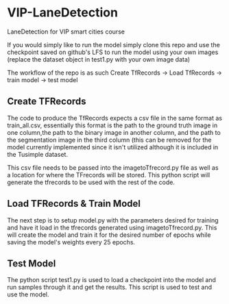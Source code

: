 # VIP-LaneDetection
LaneDetection for VIP smart cities course

If you would simply like to run the model simply clone this repo and use the checkpoint saved on github's LFS to run the model using your own images (replace the dataset object in test1.py with your own image data)



The workflow of the repo is as such Create TfRecords -> Load TfRecords -> train model -> test model


## Create TFRecords
The code to produce the TfRecords expects a csv file in the same format as train_all.csv, essentially this format is the path to the ground truth image in one column,the path to the binary image in another column, and the path to the segmentation image in the third column (this can be removed for the model currently implemented since it isn't utilized although it is included in the Tusimple dataset.

This csv file needs to be passed into the imagetoTfrecord.py file as well as a location for where the TFrecords will be stored. This python script will generate the tfrecords to be used with the rest of the code. 


## Load TFRecords & Train Model
The next step is to setup model.py with the parameters desired for training and have it load in the tfrecords generated using imagetoTfrecord.py. This will create the model and train it for the desired number of epochs while saving the model's weights every 25 epochs.


## Test Model
The python script test1.py is used to load a checkpoint into the model and run samples through it and get the results. This script is used to test and use the model.
